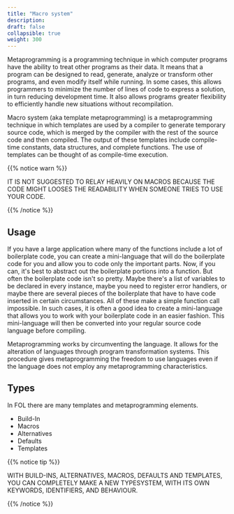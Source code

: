 ```yaml
---
title: "Macro system"
description: 
draft: false
collapsible: true
weight: 300
---
```


Metaprogramming is a programming technique in which computer programs have the ability to treat other programs as their data. It means that a program can be designed to read, generate, analyze or transform other programs, and even modify itself while running. In some cases, this allows programmers to minimize the number of lines of code to express a solution, in turn reducing development time. It also allows programs greater flexibility to efficiently handle new situations without recompilation. 

Macro system (aka template metaprogramming) is a metaprogramming technique in which templates are used by a compiler to generate temporary source code, which is merged by the compiler with the rest of the source code and then compiled. The output of these templates include compile-time constants, data structures, and complete functions. The use of templates can be thought of as compile-time execution.

{{% notice warn %}}

IT IS NOT SUGGESTED TO RELAY HEAVILY ON MACROS BECAUSE THE CODE MIGHT LOOSES THE READABILITY WHEN SOMEONE TRIES TO USE YOUR CODE.

{{% /notice %}}

## Usage

If you have a large application where many of the functions include a lot of boilerplate code, you can create a mini-language that will do the boilerplate code for you and allow you to code only the important parts. Now, if you can, it's best to abstract out the boilerplate portions into a function. But often the boilerplate code isn't so pretty. Maybe there's a list of variables to be declared in every instance, maybe you need to register error handlers, or maybe there are several pieces of the boilerplate that have to have code inserted in certain circumstances. All of these make a simple function call impossible. In such cases, it is often a good idea to create a mini-language that allows you to work with your boilerplate code in an easier fashion. This mini-language will then be converted into your regular source code language before compiling.

Metaprogramming works by circumventing the language. It allows for the alteration of languages through program transformation systems. This procedure gives metaprogramming the freedom to use languages even if the language does not employ any metaprogramming characteristics.

## Types
In FOL there are many templates and metaprogramming elements. 

- Build-In
- Macros
- Alternatives
- Defaults
- Templates


{{% notice tip %}}

WITH BUILD-INS, ALTERNATIVES, MACROS, DEFAULTS AND TEMPLATES, YOU CAN COMPLETELY MAKE A NEW TYPESYSTEM, WITH ITS OWN KEYWORDS, IDENTIFIERS, AND BEHAVIOUR.

{{% /notice %}}


